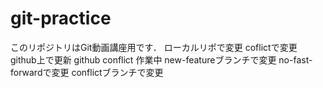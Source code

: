 # git-practice
このリポジトリはGit動画講座用です．
ローカルリポで変更
coflictで変更
github上で更新
github conflict
作業中
new-featureブランチで変更
no-fast-forwardで変更
conflictブランチで変更

